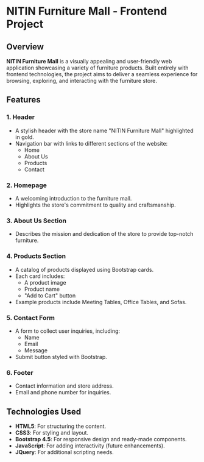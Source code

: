 # NITIN Furniture Mall - Frontend Project

## Overview
**NITIN Furniture Mall** is a visually appealing and user-friendly web application showcasing a variety of furniture products. Built entirely with frontend technologies, the project aims to deliver a seamless experience for browsing, exploring, and interacting with the furniture store.

## Features
### 1. Header
- A stylish header with the store name "NITIN Furniture Mall" highlighted in gold.
- Navigation bar with links to different sections of the website:
  - Home
  - About Us
  - Products
  - Contact

### 2. Homepage
- A welcoming introduction to the furniture mall.
- Highlights the store's commitment to quality and craftsmanship.

### 3. About Us Section
- Describes the mission and dedication of the store to provide top-notch furniture.

### 4. Products Section
- A catalog of products displayed using Bootstrap cards.
- Each card includes:
  - A product image
  - Product name
  - "Add to Cart" button
- Example products include Meeting Tables, Office Tables, and Sofas.

### 5. Contact Form
- A form to collect user inquiries, including:
  - Name
  - Email
  - Message
- Submit button styled with Bootstrap.

### 6. Footer
- Contact information and store address.
- Email and phone number for inquiries.

## Technologies Used
- **HTML5**: For structuring the content.
- **CSS3**: For styling and layout.
- **Bootstrap 4.5**: For responsive design and ready-made components.
- **JavaScript**: For adding interactivity (future enhancements).
- **JQuery**: For additional scripting needs.


